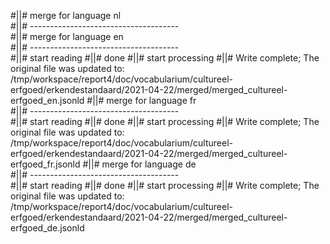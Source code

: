 #||# merge for language nl   
#||# -------------------------------------  
#||# merge for language en   
#||# -------------------------------------  
#||# start reading
#||# done
#||# start processing
#||# Write complete; The original file was updated to: /tmp/workspace/report4/doc/vocabularium/cultureel-erfgoed/erkendestandaard/2021-04-22/merged/merged_cultureel-erfgoed_en.jsonld
#||# merge for language fr   
#||# -------------------------------------  
#||# start reading
#||# done
#||# start processing
#||# Write complete; The original file was updated to: /tmp/workspace/report4/doc/vocabularium/cultureel-erfgoed/erkendestandaard/2021-04-22/merged/merged_cultureel-erfgoed_fr.jsonld
#||# merge for language de   
#||# -------------------------------------  
#||# start reading
#||# done
#||# start processing
#||# Write complete; The original file was updated to: /tmp/workspace/report4/doc/vocabularium/cultureel-erfgoed/erkendestandaard/2021-04-22/merged/merged_cultureel-erfgoed_de.jsonld
